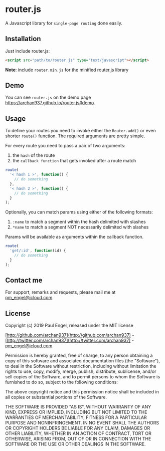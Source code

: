 # router.js

A Javascript library for `single-page routing` done easily.

## Installation

Just include router.js:

```html
<script src="path/to/router.js" type="text/javascript"></script>
```

**Note**: include `router.min.js` for the minified router.js library

## Demo

You can see `router.js` on the demo page <a href="https://archan937.github.io/router.js#demo">https://archan937.github.io/router.js#demo</a>.

## Usage

To define your routes you need to invoke either the `Router.add()` or even shorter `route()` function. The required arguments are pretty simple.

For every route you need to pass a pair of two arguments:

1. the `hash` of the route
2. the `callback function` that gets invoked after a route match

```javascript
route(
  '< hash 1 >', function() {
    // do something
  },
  '< hash 2 >', function() {
    // do something
  }
);
```

Optionally, you can match params using either of the following formats:

1. `:name` to match a segment within the hash delimited with slashes
2. `*name` to match a segment NOT necessarily delimited with slashes

Params will be available as arguments within the callback function.

```javascript
route(
  'get/:id', function(id) {
    // do something
  }
);
```

## Contact me

For support, remarks and requests, please mail me at [pm_engel@icloud.com](mailto:pm_engel@icloud.com).

## License

Copyright (c) 2019 Paul Engel, released under the MIT license

[http://github.com/archan937](http://github.com/archan937) - [http://twitter.com/archan937](http://twitter.com/archan937) - [pm_engel@icloud.com](mailto:pm_engel@icloud.com)

Permission is hereby granted, free of charge, to any person obtaining a copy of this software and associated documentation files (the "Software"), to deal in the Software without restriction, including without limitation the rights to use, copy, modify, merge, publish, distribute, sublicense, and/or sell copies of the Software, and to permit persons to whom the Software is furnished to do so, subject to the following conditions:

The above copyright notice and this permission notice shall be included in all copies or substantial portions of the Software.

THE SOFTWARE IS PROVIDED "AS IS", WITHOUT WARRANTY OF ANY KIND, EXPRESS OR IMPLIED, INCLUDING BUT NOT LIMITED TO THE WARRANTIES OF MERCHANTABILITY, FITNESS FOR A PARTICULAR PURPOSE AND NONINFRINGEMENT. IN NO EVENT SHALL THE AUTHORS OR COPYRIGHT HOLDERS BE LIABLE FOR ANY CLAIM, DAMAGES OR OTHER LIABILITY, WHETHER IN AN ACTION OF CONTRACT, TORT OR OTHERWISE, ARISING FROM, OUT OF OR IN CONNECTION WITH THE SOFTWARE OR THE USE OR OTHER DEALINGS IN THE SOFTWARE.
